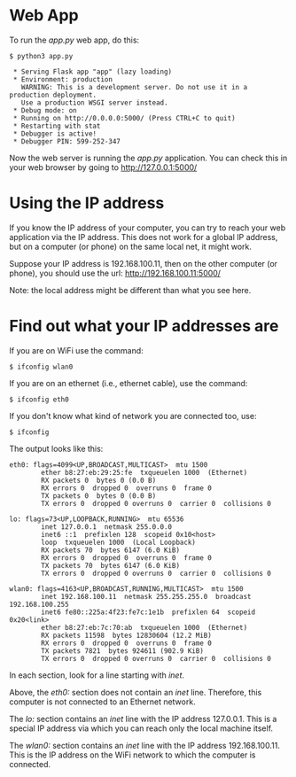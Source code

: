 # Web App #

To run the *app.py* web app, do this:

    $ python3 app.py

     * Serving Flask app "app" (lazy loading)
     * Environment: production
       WARNING: This is a development server. Do not use it in a production deployment.
       Use a production WSGI server instead.
     * Debug mode: on
     * Running on http://0.0.0.0:5000/ (Press CTRL+C to quit)
     * Restarting with stat
     * Debugger is active!
     * Debugger PIN: 599-252-347

Now the web server is running the *app.py* application. You can check 
this in your web browser by going to http://127.0.0.1:5000/

# Using the IP address #

If you know the IP address of your computer, you can try to reach your 
web application via the IP address. This does not work for a global IP 
address, but on a computer (or phone) on the same local net, it might 
work.

Suppose your IP address is 192.168.100.11, then on the other computer 
(or phone), you should use the url: http://192.168.100.11:5000/

Note: the local address might be different than what you see here. 


# Find out what your IP addresses are #

If you are on WiFi use the command: 

    $ ifconfig wlan0

If you are on an ethernet (i.e., ethernet cable), use the command:

    $ ifconfig eth0

If you don't know what kind of network you are connected too, use:

    $ ifconfig

The output looks like this:

    eth0: flags=4099<UP,BROADCAST,MULTICAST>  mtu 1500
            ether b8:27:eb:29:25:fe  txqueuelen 1000  (Ethernet)
            RX packets 0  bytes 0 (0.0 B)
            RX errors 0  dropped 0  overruns 0  frame 0
            TX packets 0  bytes 0 (0.0 B)
            TX errors 0  dropped 0 overruns 0  carrier 0  collisions 0
    
    lo: flags=73<UP,LOOPBACK,RUNNING>  mtu 65536
            inet 127.0.0.1  netmask 255.0.0.0
            inet6 ::1  prefixlen 128  scopeid 0x10<host>
            loop  txqueuelen 1000  (Local Loopback)
            RX packets 70  bytes 6147 (6.0 KiB)
            RX errors 0  dropped 0  overruns 0  frame 0
            TX packets 70  bytes 6147 (6.0 KiB)
            TX errors 0  dropped 0 overruns 0  carrier 0  collisions 0
    
    wlan0: flags=4163<UP,BROADCAST,RUNNING,MULTICAST>  mtu 1500
            inet 192.168.100.11  netmask 255.255.255.0  broadcast 192.168.100.255
            inet6 fe80::225a:4f23:fe7c:1e1b  prefixlen 64  scopeid 0x20<link>
            ether b8:27:eb:7c:70:ab  txqueuelen 1000  (Ethernet)
            RX packets 11598  bytes 12830604 (12.2 MiB)
            RX errors 0  dropped 0  overruns 0  frame 0
            TX packets 7821  bytes 924611 (902.9 KiB)
            TX errors 0  dropped 0 overruns 0  carrier 0  collisions 0

In each section, look for a line starting with *inet*.

Above, the *eth0:* section does not contain an *inet* line. Therefore, 
this computer is not connected to an Ethernet network.

The *lo:* section contains an *inet* line with the IP address 127.0.0.1. 
This is a special IP address via which you can reach only the local 
machine itself.

The *wlan0:* section contains an *inet* line with the IP address 
192.168.100.11. This is the IP address on the WiFi network to which the 
computer is connected.
